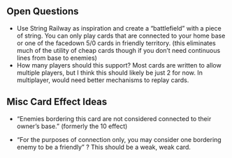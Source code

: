 ## Open Questions
* Use String Railway as inspiration and create a “battlefield” with a piece of string. You can only play cards that are connected to your home base or one of the facedown 5/0 cards in friendly territory. (this eliminates much of the utility of cheap cards though if you don’t need continuous lines from base to enemies)
* How many players should this support? Most cards are written to allow multiple players, but I think this should likely be just 2 for now. In multiplayer, would need better mechanisms to replay cards.

## Misc Card Effect Ideas
* “Enemies bordering this card are not considered connected to their owner’s base.” (formerly the 10 effect) 

* “For the purposes of connection only, you may consider one bordering enemy to be a friendly” ? This should be a weak, weak card.